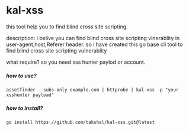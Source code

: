 # kal-xss
this tool help you to find blind  cross site scripting.


description: i belive you can find blind cross site scripting vlnerablity in user-agent,host,Referer header. so i have created this go base cli tool to find blind cross site scripting vulnerablity

what require?
so you need xss hunter paylod or account.

<h5>how to use?</h5>

``` assetfinder --subs-only example.com | httprobe | kal-xss -p "your xsshunter payload" ```

<h5>how to install?</h5>

``` go install https://github.com/takshal/kal-xss.git@latest ```
